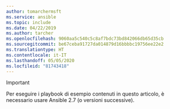 ```yaml
---
author: tomarchermsft
ms.service: ansible
ms.topic: include
ms.date: 04/22/2019
ms.author: tarcher
ms.openlocfilehash: 9060aa5c540c5c8af7bdc73bd842066db65d35cb
ms.sourcegitcommit: be67ceba91727da014879d16bbbbc19756ee22e2
ms.translationtype: HT
ms.contentlocale: it-IT
ms.lasthandoff: 05/05/2020
ms.locfileid: "81743418"
---
```

> [!Important]
> Per eseguire i playbook di esempio contenuti in questo articolo, è necessario usare Ansible 2.7 (o versioni successive).